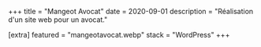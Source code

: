 +++
title = "Mangeot Avocat"
date = 2020-09-01
description = "Réalisation d'un site web pour un avocat."

[extra]
featured = "mangeotavocat.webp"
stack = "WordPress"
+++
